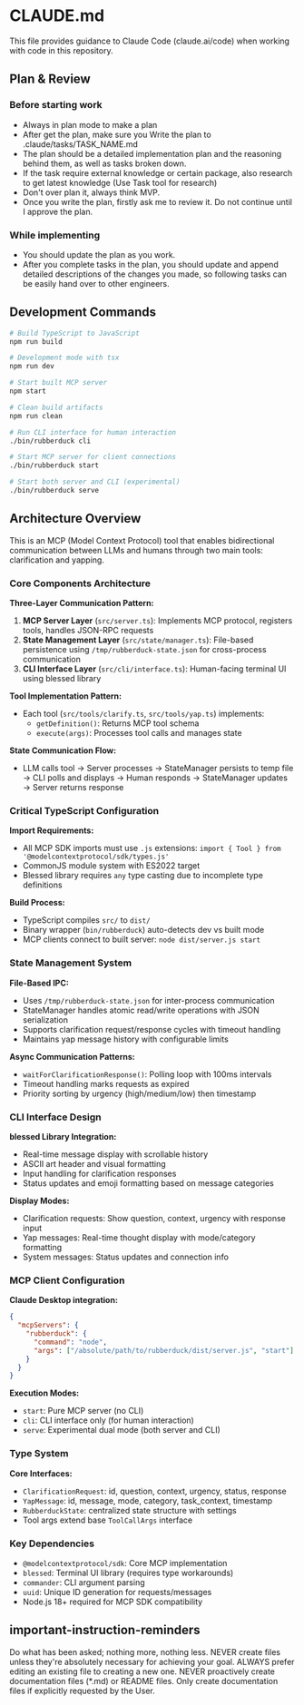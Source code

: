 # CLAUDE.md

This file provides guidance to Claude Code (claude.ai/code) when working with code in this repository.

## Plan & Review

### Before starting work
- Always in plan mode to make a plan
- After get the plan, make sure you Write the plan to .claude/tasks/TASK_NAME.md
- The plan should be a detailed implementation plan and the reasoning behind them, as well as tasks broken down.
- If the task require external knowledge or certain package, also research to get latest knowledge (Use Task tool for research)
- Don't over plan it, always think MVP.
- Once you write the plan, firstly ask me to review it. Do not continue until I approve the plan.

### While implementing
- You should update the plan as you work.
- After you complete tasks in the plan, you should update and append detailed descriptions of the changes you made, so following tasks can be easily hand over to other engineers.

## Development Commands

```bash
# Build TypeScript to JavaScript
npm run build

# Development mode with tsx
npm run dev

# Start built MCP server 
npm start

# Clean build artifacts
npm run clean

# Run CLI interface for human interaction
./bin/rubberduck cli

# Start MCP server for client connections
./bin/rubberduck start

# Start both server and CLI (experimental)
./bin/rubberduck serve
```

## Architecture Overview

This is an MCP (Model Context Protocol) tool that enables bidirectional communication between LLMs and humans through two main tools: clarification and yapping.

### Core Components Architecture

**Three-Layer Communication Pattern:**
1. **MCP Server Layer** (`src/server.ts`): Implements MCP protocol, registers tools, handles JSON-RPC requests
2. **State Management Layer** (`src/state/manager.ts`): File-based persistence using `/tmp/rubberduck-state.json` for cross-process communication
3. **CLI Interface Layer** (`src/cli/interface.ts`): Human-facing terminal UI using blessed library

**Tool Implementation Pattern:**
- Each tool (`src/tools/clarify.ts`, `src/tools/yap.ts`) implements:
  - `getDefinition()`: Returns MCP tool schema
  - `execute(args)`: Processes tool calls and manages state

**State Communication Flow:**
- LLM calls tool → Server processes → StateManager persists to temp file → CLI polls and displays → Human responds → StateManager updates → Server returns response

### Critical TypeScript Configuration

**Import Requirements:**
- All MCP SDK imports must use `.js` extensions: `import { Tool } from '@modelcontextprotocol/sdk/types.js'`
- CommonJS module system with ES2022 target
- Blessed library requires `any` type casting due to incomplete type definitions

**Build Process:**
- TypeScript compiles `src/` to `dist/` 
- Binary wrapper (`bin/rubberduck`) auto-detects dev vs built mode
- MCP clients connect to built server: `node dist/server.js start`

### State Management System

**File-Based IPC:**
- Uses `/tmp/rubberduck-state.json` for inter-process communication
- StateManager handles atomic read/write operations with JSON serialization
- Supports clarification request/response cycles with timeout handling
- Maintains yap message history with configurable limits

**Async Communication Patterns:**
- `waitForClarificationResponse()`: Polling loop with 100ms intervals
- Timeout handling marks requests as expired
- Priority sorting by urgency (high/medium/low) then timestamp

### CLI Interface Design

**blessed Library Integration:**
- Real-time message display with scrollable history
- ASCII art header and visual formatting
- Input handling for clarification responses
- Status updates and emoji formatting based on message categories

**Display Modes:**
- Clarification requests: Show question, context, urgency with response input
- Yap messages: Real-time thought display with mode/category formatting
- System messages: Status updates and connection info

### MCP Client Configuration

**Claude Desktop integration:**
```json
{
  "mcpServers": {
    "rubberduck": {
      "command": "node",
      "args": ["/absolute/path/to/rubberduck/dist/server.js", "start"]
    }
  }
}
```

**Execution Modes:**
- `start`: Pure MCP server (no CLI)
- `cli`: CLI interface only (for human interaction)
- `serve`: Experimental dual mode (both server and CLI)

### Type System

**Core Interfaces:**
- `ClarificationRequest`: id, question, context, urgency, status, response
- `YapMessage`: id, message, mode, category, task_context, timestamp
- `RubberduckState`: centralized state structure with settings
- Tool args extend base `ToolCallArgs` interface

### Key Dependencies

- `@modelcontextprotocol/sdk`: Core MCP implementation
- `blessed`: Terminal UI library (requires type workarounds)
- `commander`: CLI argument parsing
- `uuid`: Unique ID generation for requests/messages
- Node.js 18+ required for MCP SDK compatibility

## important-instruction-reminders
Do what has been asked; nothing more, nothing less.
NEVER create files unless they're absolutely necessary for achieving your goal.
ALWAYS prefer editing an existing file to creating a new one.
NEVER proactively create documentation files (*.md) or README files. Only create documentation files if explicitly requested by the User.